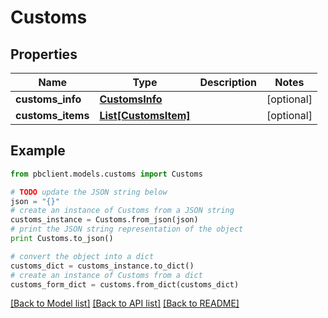 # Customs


## Properties
Name | Type | Description | Notes
------------ | ------------- | ------------- | -------------
**customs_info** | [**CustomsInfo**](CustomsInfo.md) |  | [optional] 
**customs_items** | [**List[CustomsItem]**](CustomsItem.md) |  | [optional] 

## Example

```python
from pbclient.models.customs import Customs

# TODO update the JSON string below
json = "{}"
# create an instance of Customs from a JSON string
customs_instance = Customs.from_json(json)
# print the JSON string representation of the object
print Customs.to_json()

# convert the object into a dict
customs_dict = customs_instance.to_dict()
# create an instance of Customs from a dict
customs_form_dict = customs.from_dict(customs_dict)
```
[[Back to Model list]](../README.md#documentation-for-models) [[Back to API list]](../README.md#documentation-for-api-endpoints) [[Back to README]](../README.md)


